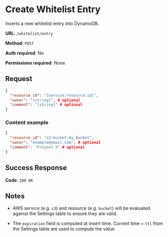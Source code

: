 # Create Whitelist Entry

Inserts a new whitelist entry into DynamoDB.

**URL**: `/whitelist/entry`

**Method**: `POST`

**Auth required**: No

**Permissions required**: None

## Request

```json
{
  "resource_id": "[service:resource:id]",
  "owner": "[string]", # optional
  "comment": "[string]" # optional
}
```

### Content example

```json
{
  "resource_id": "s3:bucket:my_bucket",
  "owner": "example@email.com", # optional
  "comment": "Projext X" # optional
}
```

## Success Response

**Code**: `200 OK`

## Notes

- AWS service (e.g. `s3`) and resource (e.g. `bucket`) will be evaluated against the Settings table to ensure they are valid.

- The `expiration` field is computed at insert time. Current time + `ttl` from the Settings table are used to compute the value.
